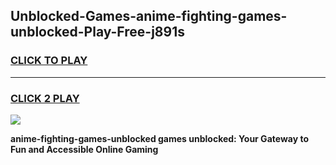 
## Unblocked-Games-anime-fighting-games-unblocked-Play-Free-j891s
<h3>
<a href="https://premium76.site?title=anime-fighting-games-unblocked&ref=21A">CLICK TO PLAY</a></h3>
<hr>

<h3>
<a href="https://premium76.site?title=anime-fighting-games-unblocked&ref=21A">CLICK 2 PLAY</a>
  
</h3>

<a href="https://premium76.site?title=anime-fighting-games-unblocked&ref=21A"><img src="https://clearcache.store/games.png"></a>


**anime-fighting-games-unblocked games unblocked: Your Gateway to Fun and Accessible Online Gaming**
